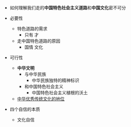 - 如何理解我们走的**中国特色社会主义道路**和**中国文化**密不可分

- 必要性
	- 特色道路的需求
		- 只有 才
	- 走中国特色道路的原因
		- 国情 文化
- 可行性
	- **中华文明**
		- 与中华民族
			- 中华民族独特的精神标识
		- 和中国特色社会主义
			- 中国特色社会主义植根的沃土
	- [中华优秀传统文化的地位](考研/政治/中华优秀传统文化的地位.md)
- 四个自信的本质
	- 文化自信
